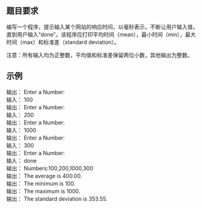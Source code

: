 ##  题目要求
编写一个程序，提示输入某个网站的响应时间，以毫秒表示，不断让用户输入值，直到用户输入“done”。该程序应打印平均时间（mean），最小时间（min），最大时间（max）和标准差（standard deviation）。

注意：所有输入均为正整数，平均值和标准差保留两位小数，其他输出为整数。

##  示例
输出：	Enter a Number:  
输入：	100  
输出：	Enter a Number:  
输入：	200  
输出：	Enter a Number:  
输入：	1000  
输出：	Enter a Number:  
输入：	300  
输出：	Enter a Number:  
输入：	done  
输出：	Numbers:100,200,1000,300  
输出：	The average is 400.00.  
输出：	The minimum is 100.  
输出：	The maximum is 1000.  
输出：	The standard deviation is 353.55.   